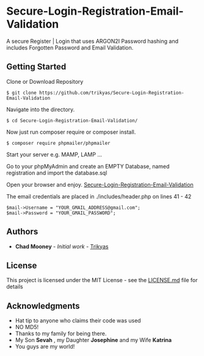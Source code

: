 # Secure-Login-Registration-Email-Validation

A secure Register | Login that uses ARGON2I Password hashing and includes Forgotten Password and Email Validation. 

## Getting Started

Clone or Download Repository
```
$ git clone https://github.com/trikyas/Secure-Login-Registration-Email-Validation
```
Navigate into the directory.
```
$ cd Secure-Login-Registration-Email-Validation/
```
Now just run composer require or composer install.
```
$ composer require phpmailer/phpmailer
```
Start your server e.g. MAMP, LAMP ...

Go to your phpMyAdmin and create an EMPTY Database, named registration and import the database.sql

Open your browser and enjoy.
[Secure-Login-Registration-Email-Validation](http://127.0.0.1:8888/registration/sign_up.php)

The email credentials are placed in ./includes/header.php on lines 41 - 42

```
$mail->Username = "YOUR_GMAIL_ADDRESS@gmail.com";
$mail->Password = "YOUR_GMAIL_PASSWORD";
```


## Authors

* **Chad Mooney** - *Initial work* - [Trikyas](https://github.com/trikyas)

## License

This project is licensed under the MIT License - see the [LICENSE.md](LICENSE.md) file for details

## Acknowledgments

* Hat tip to anyone who claims their code was used
* NO MD5! 
* Thanks to my family for being there.
* My Son **Sevah** , my Daughter **Josephine** and my Wife **Katrina**
* You guys are my world!
